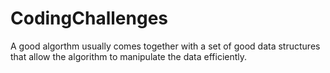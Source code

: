 # CodingChallenges
A good algorthm usually comes together with a set of good data structures that allow the algorithm to manipulate the data efficiently.
